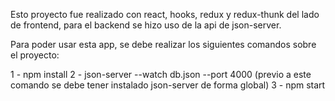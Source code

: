 Esto proyecto fue realizado con react, hooks, redux y redux-thunk del lado de frontend, para el backend se hizo uso de la api de json-server.

Para poder usar esta app, se debe realizar los siguientes comandos sobre el proyecto:

1 - npm install
2 - json-server --watch db.json --port 4000 (previo a este comando se debe tener instalado json-server de forma global)
3 - npm start


